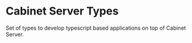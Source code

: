 # Cabinet Server Types

Set of types to develop typescript based applications on top of Cabinet Server.